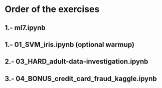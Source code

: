 # Order of the exercises

## 1.- ml7.ipynb
## 1.- 01_SVM_iris.ipynb (optional warmup)
## 2.- 03_HARD_adult-data-investigation.ipynb
## 3.- 04_BONUS_credit_card_fraud_kaggle.ipynb
